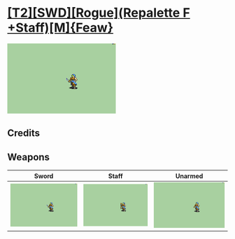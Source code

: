 # [\[T2\]\[SWD\]\[Rogue\]\(Repalette F +Staff\)\[M\]{Feaw}](./)

<img src="./1.%20Sword/Sword_000.png" alt="[T2][SWD][Rogue](Repalette F +Staff)[M]{Feaw} standing" />

## Credits



## Weapons


|Sword |Staff |Unarmed |
|  :---: | :---: | :---: |
| <img alt="Sword animation" src="./1.%20Sword/Sword.gif" /> | <img alt="Staff animation" src="./7.%20Staff/Staff.gif" /> | <img alt="Unarmed animation" src="./8.%20Unarmed/Unarmed.gif" /> |
